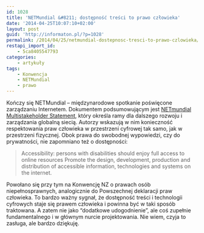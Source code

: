 ```yaml
---
id: 1028
title: 'NETMundial &#8211; dostępność treści to prawo człowieka'
date: '2014-04-25T10:07:10+02:00'
layout: post
guid: 'http://informaton.pl/?p=1028'
permalink: /2014/04/25/netmundial-dostepnosc-tresci-to-prawo-czlowieka/
restapi_import_id:
    - 5ca8405547793
categories:
    - artykuły
tags:
    - Konwencja
    - NETMundial
    - prawo
---
```


Kończy się NETMundial – międzynarodowe spotkanie poświęcone zarządzaniu Internetem. Dokumentem podsumowującym jest [NETmundial Multistakeholder Statement](http://netmundial.br/wp-content/uploads/2014/04/NETmundial-Multistakeholder-Document.pdf), który określa ramy dla dalszego rozwoju i zarządzania globalną siecią. Autorzy wskazują w nim konieczność respektowania praw człowieka w przestrzeni cyfrowej tak samo, jak w przestrzeni fizycznej. Obok prawa do swobodnej wypowiedzi, czy do prywatności, nie zapomniano też o dostępności:

> Accessibility: persons with disabilities should enjoy full access to online resources Promote the design, development, production and distribution of accessible information, technologies and systems on the internet.

Powołano się przy tym na Konwencję NZ o prawach osób niepełnosprawnych, analogicznie do Powszechnej deklaracji praw człowieka. To bardzo ważny sygnał, że dostępność treści i technologii cyfrowych staje się prawem człowieka i powinna być w taki sposób traktowana. A zatem nie jako “dodatkowe udogodnienie”, ale coś zupełnie fundamentalnego i w głównym nurcie projektowania. Nie wiem, czyja to zasługa, ale bardzo dziękuję.